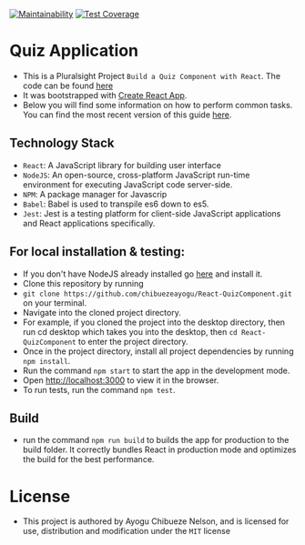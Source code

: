[![Maintainability](https://api.codeclimate.com/v1/badges/c1fa32aa97479a5da3e6/maintainability)](https://codeclimate.com/github/chibuezeayogu/React-QuizComponent/maintainability) [![Test Coverage](https://api.codeclimate.com/v1/badges/c1fa32aa97479a5da3e6/test_coverage)](https://codeclimate.com/github/chibuezeayogu/React-QuizComponent/test_coverage)

# Quiz Application
- This is a Pluralsight Project `Build a Quiz Component with React`. The code can be found [here](https://app.pluralsight.com/projects/build-a-quiz-component-with-react/)
- It was bootstrapped with [Create React App](https://github.com/facebookincubator/create-react-app).
- Below you will find some information on how to perform common tasks.<br>
You can find the most recent version of this guide [here](https://github.com/facebookincubator/create-react-app/blob/master/packages/react-scripts/template/README.md).

## Technology Stack
- `React`: A JavaScript library for building user interface
- `NodeJS`: An open-source, cross-platform JavaScript run-time environment for executing JavaScript code server-side.
- `NPM`: A package manager for Javascrip
- `Babel`: Babel is used to transpile es6 down to es5.
- `Jest`: Jest is a testing platform for client-side JavaScript applications and React applications specifically. 

## For local installation & testing:
- If you don't have NodeJS already installed go [here](https://nodejs.org/en/) and install it.
- Clone this repository by running
- `git clone https://github.com/chibuezeayogu/React-QuizComponent.git` on your terminal.
- Navigate into the cloned project directory.
- For example, if you cloned the project into the desktop directory, then run cd desktop which takes you into the desktop, then `cd React-QuizComponent` to enter the project directory.
- Once in the project directory, install all project dependencies by running `npm install`.
- Run the command `npm start` to start the app in the development mode.
- Open [http://localhost:3000](http://localhost:3000) to view it in the browser.
- To run tests, run the command `npm test`.

## Build
-  run the command `npm run build` to builds the app for production to the build folder. It correctly bundles React in production mode and optimizes the build for the best performance.

# License
- This project is authored by Ayogu Chibueze Nelson, and is licensed for use, distribution and modification under the `MIT` license
